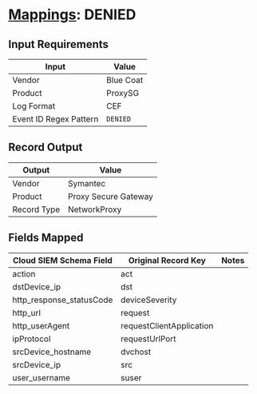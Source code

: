 # [Mappings](README.md): DENIED

## Input Requirements

|Input|Value|
|-----|-----|
|Vendor|Blue Coat|
|Product|ProxySG|
|Log Format|CEF|
|Event ID Regex Pattern|`DENIED`|

## Record Output

|Output|Value|
|------|-----|
|Vendor|Symantec|
|Product|Proxy Secure Gateway|
|Record Type|NetworkProxy|

## Fields Mapped

|Cloud SIEM Schema Field|Original Record Key|Notes|
|-----------------------|-------------------|-----|
|action|act||
|dstDevice_ip|dst||
|http_response_statusCode|deviceSeverity||
|http_url|request||
|http_userAgent|requestClientApplication||
|ipProtocol|requestUrlPort||
|srcDevice_hostname|dvchost||
|srcDevice_ip|src||
|user_username|suser||

